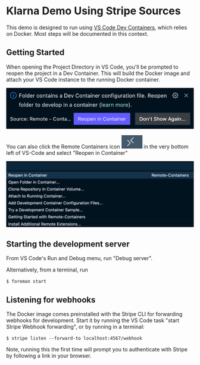 # Klarna Demo Using Stripe Sources

This demo is designed to run using [VS Code Dev Containers](https://code.visualstudio.com/docs/remote/containers), which relies on Docker. Most steps will be documented in this context.

## Getting Started

When opening the Project Directory in VS Code, you'll be prompted to reopen the project in a Dev Container. This will build the Docker image and attach your VS Code instance to the running Docker container.

![](docs/images/2022-07-07-13-49-44.png)

You can also click the Remote Containers icon ![](docs/images/2022-07-07-15-08-24.png) in the very bottom left of VS-Code and select "Reopen in Container"

![](docs/images/2022-07-07-15-08-04.png)

## Starting the development server

From VS Code's Run and Debug menu, run "Debug server".

Alternatively, from a terminal, run

```shell
$ foreman start
```

## Listening for webhooks

The Docker image comes preinstalled with the Stripe CLI for forwarding webhooks for development. Start it by running the VS Code task "start Stripe Webhook forwarding", or by running in a terminal:

```shell
$ stripe listen --forward-to localhost:4567/webhook
```

Note, running this the first time will prompt you to authenticate with Stripe by following a link in your browser.